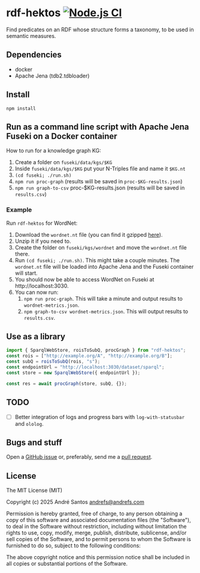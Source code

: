 # rdf-hektos [![Node.js CI](https://github.com/andrefs/rdf-hektos/actions/workflows/test.yml/badge.svg)](https://github.com/andrefs/rdf-hektos/actions/workflows/test.yml)

Find predicates on an RDF whose structure forms a taxonomy, to be used in semantic measures.

## Dependencies

- docker
- Apache Jena (tdb2.tdbloader)

## Install

```
npm install
```

## Run as a command line script with Apache Jena Fuseki on a Docker container

How to run for a knowledge graph KG:

1. Create a folder on `fuseki/data/kgs/$KG`
1. Inside `fuseki/data/kgs/$KG` put your N-Triples file and name it `$KG.nt`
1. `(cd fuseki; ./run.sh)`
1. `npm run proc-graph` (results will be saved in `proc-$KG-results.json`)
1. `npm run graph-to-csv` proc-$KG-results.json (results will be saved in `results.csv`)

### Example

Run `rdf-hektos` for WordNet:

1. Download the `wordnet.nt` file (you can find it gzipped [here](http://wordnet-rdf.princeton.edu/static/wordnet.nt.gz)).
1. Unzip it if you need to.
1. Create the folder on `fuseki/kgs/wordnet` and move the `wordnet.nt` file there.
1. Run `(cd fuseki; ./run.sh)`. This might take a couple minutes. The `wordnet.nt` file will be loaded into Apache Jena and the Fuseki container will start.
1. You should now be able to access WordNet on Fuseki at http://localhost:3030.
1. You can now run:
   1. `npm run proc-graph`. This will take a minute and output results to `wordnet-metrics.json`.
   1. `npm graph-to-csv wordnet-metrics.json`. This will output results to `results.csv`.

## Use as a library

```typescript
import { SparqlWebStore, roisToSubQ, procGraph } from "rdf-hektos";
const rois = ["http://example.org/A", "http://example.org/B"];
const subQ = roisToSubQ(rois, "s");
const endpointUrl = "http://localhost:3030/dataset/sparql";
const store = new SparqlWebStore({ endpointUrl });

const res = await procGraph(store, subQ, {});
```

## TODO

- [ ] Better integration of logs and progress bars with `log-with-statusbar` and `ololog`.

## Bugs and stuff

Open a [GitHub issue](https://github.com/andrefs/rdf-hektos/issues) or, preferably, send me a [pull request](https://github.com/andrefs/rdf-hektos/pulls).

## License

The MIT License (MIT)

Copyright (c) 2025 André Santos <andrefs@andrefs.com>

Permission is hereby granted, free of charge, to any person obtaining a copy of
this software and associated documentation files (the "Software"), to deal in
the Software without restriction, including without limitation the rights to
use, copy, modify, merge, publish, distribute, sublicense, and/or sell copies of
the Software, and to permit persons to whom the Software is furnished to do so,
subject to the following conditions:

The above copyright notice and this permission notice shall be included in all
copies or substantial portions of the Software.
